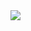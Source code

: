 <a href="https://github.com/anuraghazra/convoychat">
  <img align="center" src="https://github-readme-stats.vercel.app/api/top-langs/?username=aliyeysides&layout=compact&theme=dark&langs_count=10&hide=css,scss,html,vue,coffeescript,c%23,rust&hide_title=true" />
</a>
